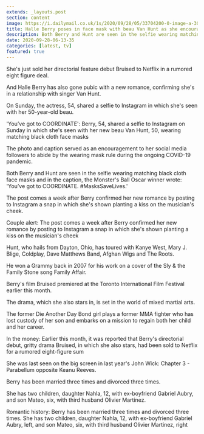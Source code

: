 ```yaml
---
extends: _layouts.post
section: content
image: https://i.dailymail.co.uk/1s/2020/09/28/05/33704200-0-image-a-30_1601268231106.jpg 
title: Halle Berry poses in face mask with beau Van Hunt as she encourages fans to cover up during pandemic 
description: Both Berry and Hunt are seen in the selfie wearing matching black cloth face masks and in the caption, the Monsters Ball Oscar winner wrote Youve got to COORDINATE. 
date: 2020-09-28-06-13-35 
categories: [latest, tv] 
featured: true 
--- 
```

She's just sold her directorial feature debut Bruised to Netflix in a rumored eight figure deal.

And Halle Berry has also gone pubic with a new romance, confirming she's in a relationship with singer Van Hunt.

On Sunday, the actress, 54, shared a selfie to Instagram in which she's seen with her 50-year-old beau.

'You’ve got to COORDINATE': Berry, 54, shared a selfie to Instagram on Sunday in which she's seen with her new beau Van Hunt, 50, wearing matching black cloth face masks 

The photo and caption served as an encouragement to her social media followers to abide by the wearing mask rule during the ongoing COVID-19 pandemic.

Both Berry and Hunt are seen in the selfie wearing matching black cloth face masks and in the caption, the Monster's Ball Oscar winner wrote: 'You’ve got to COORDINATE. #MasksSaveLives.'

The post comes a week after Berry confirmed her new romance by posting to Instagram a snap in which she's shown planting a kiss on the musician's cheek.

Couple alert: The post comes a week after Berry confirmed her new romance by posting to Instagram a snap in which she's shown planting a kiss on the musician's cheek

Hunt, who hails from Dayton, Ohio, has toured with Kanye West, Mary J. Blige, Coldplay, Dave Matthews Band, Afghan Wigs and The Roots.

He won a Grammy back in 2007 for his work on a cover of the Sly & the Family Stone song Family Affair.

Berry's film Bruised premiered at the Toronto International Film Festival earlier this month.

The drama, which she also stars in, is set in the world of mixed martial arts.

The former Die Another Day Bond girl plays a former MMA fighter who has lost custody of her son and embarks on a mission to regain both her child and her career. 

In the money: Earlier this month, it was reported that Berry's directorial debut, gritty drama Bruised, in which she also stars, had been sold to Netflix for a rumored eight-figure sum 

She was last seen on the big screen in last year's John Wick: Chapter 3 - Parabellum opposite Keanu Reeves. 

Berry has been married three times and divorced three times.

She has two children, daughter Nahla, 12, with ex-boyfriend Gabriel Aubry, and son Mateo, six, with third husband Olivier Martinez.

Romantic history: Berry has been married three times and divorced three times. She has two children, daughter Nahla, 12, with ex-boyfriend Gabriel Aubry, left, and son Mateo, six, with third husband Olivier Martinez, right

